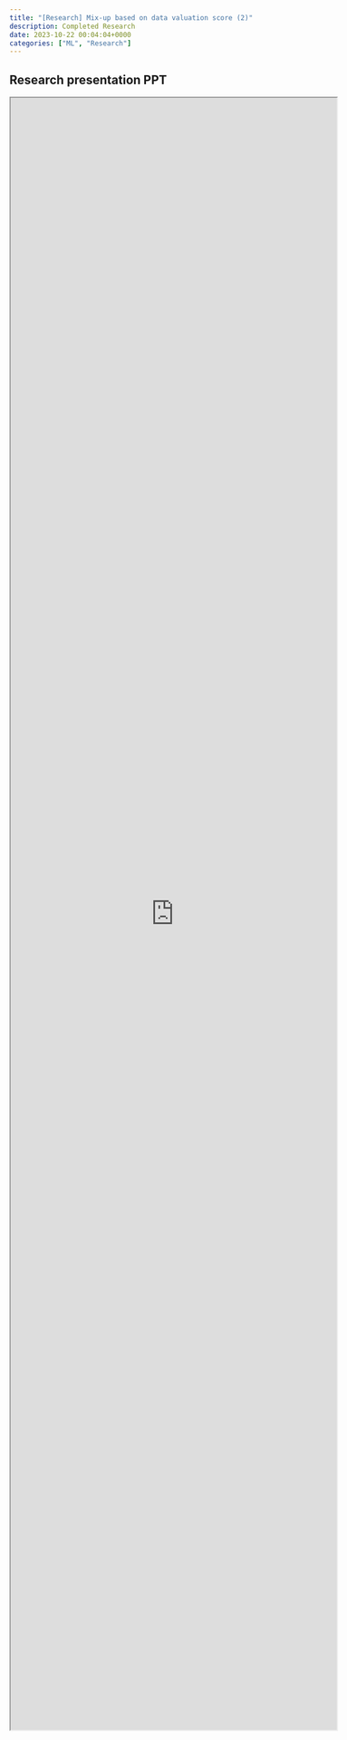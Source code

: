 ```yaml
---
title: "[Research] Mix-up based on data valuation score (2)" 
description: Completed Research
date: 2023-10-22 00:04:04+0000
categories: ["ML", "Research"]
---
```



## Research presentation PPT 

<iframe src="https://kaistackr-my.sharepoint.com/personal/krait_kaist_ac_kr/_layouts/15/Doc.aspx?sourcedoc={8047fd92-d3ca-48b7-aa7d-983ca59022b5}&amp;action=embedview&amp;wdAr=1.7777777777777777" style="display:block; width:60vw; height: 72vh"></iframe>
